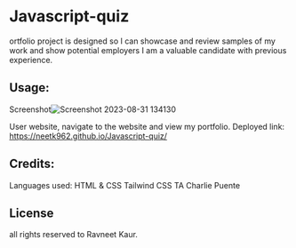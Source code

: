 # Javascript-quiz
ortfolio project is designed so I can showcase and review samples of my work and show potential employers I am a valuable candidate with previous experience. 







## Usage:
Screenshot![Screenshot 2023-08-31 134130](https://github.com/Neetk962/Portfolio-Project-Ravneet/assets/131637944/3322b452-29c3-4e53-85a8-12d511f3f337)
 




User website, navigate to the website and view my portfolio. 
Deployed link: https://neetk962.github.io/Javascript-quiz/


## Credits:
Languages used: HTML & CSS
Tailwind CSS
TA Charlie Puente 


## License 
all rights reserved to Ravneet Kaur.

